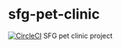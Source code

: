 # sfg-pet-clinic
[![CircleCI](https://circleci.com/gh/amranwr/sfg-pet-clinic/tree/main.svg?style=svg)](https://circleci.com/gh/amranwr/sfg-pet-clinic/tree/main)
SFG pet clinic project
